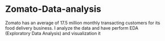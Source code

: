 # Zomato-Data-analysis
Zomato has an average of 17.5 million monthly transacting customers for its food delivery business. I analyze the data and have perform EDA (Exploratory Data Analysis) and visualization it 

